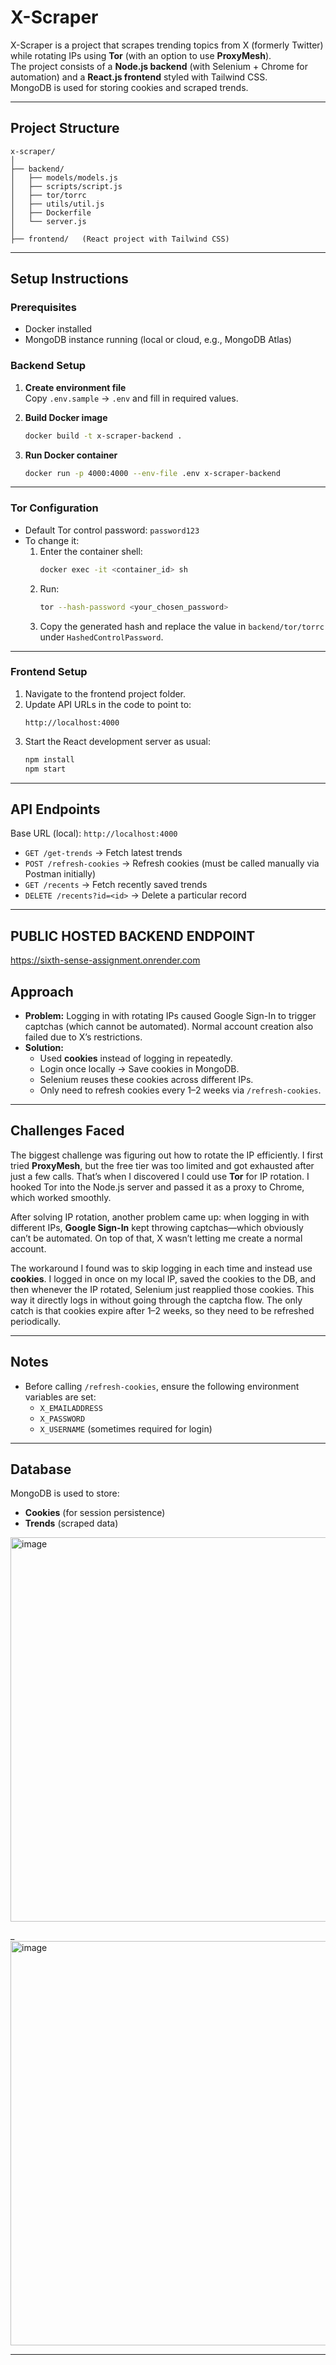 # X-Scraper

X-Scraper is a project that scrapes trending topics from X (formerly Twitter) while rotating IPs using **Tor** (with an option to use **ProxyMesh**).  
The project consists of a **Node.js backend** (with Selenium + Chrome for automation) and a **React.js frontend** styled with Tailwind CSS.  
MongoDB is used for storing cookies and scraped trends.

---

## Project Structure

```
x-scraper/
│
├── backend/
│   ├── models/models.js
│   ├── scripts/script.js
│   ├── tor/torrc
│   ├── utils/util.js
│   ├── Dockerfile
│   └── server.js
│
├── frontend/   (React project with Tailwind CSS)
```

---

## Setup Instructions

### Prerequisites

- Docker installed
- MongoDB instance running (local or cloud, e.g., MongoDB Atlas)

### Backend Setup

1. **Create environment file**  
   Copy `.env.sample` → `.env` and fill in required values.

2. **Build Docker image**

   ```bash
   docker build -t x-scraper-backend .
   ```

3. **Run Docker container**
   ```bash
   docker run -p 4000:4000 --env-file .env x-scraper-backend
   ```

---

### Tor Configuration

- Default Tor control password: `password123`
- To change it:
  1. Enter the container shell:
     ```bash
     docker exec -it <container_id> sh
     ```
  2. Run:
     ```bash
     tor --hash-password <your_chosen_password>
     ```
  3. Copy the generated hash and replace the value in `backend/tor/torrc` under `HashedControlPassword`.

---

### Frontend Setup

1. Navigate to the frontend project folder.
2. Update API URLs in the code to point to:
   ```
   http://localhost:4000
   ```
3. Start the React development server as usual:
   ```bash
   npm install
   npm start
   ```

---

## API Endpoints

Base URL (local): `http://localhost:4000`

- `GET /get-trends` → Fetch latest trends
- `POST /refresh-cookies` → Refresh cookies (must be called manually via Postman initially)
- `GET /recents` → Fetch recently saved trends
- `DELETE /recents?id=<id>` → Delete a particular record

---

## PUBLIC HOSTED BACKEND ENDPOINT

https://sixth-sense-assignment.onrender.com

## Approach

- **Problem:** Logging in with rotating IPs caused Google Sign-In to trigger captchas (which cannot be automated). Normal account creation also failed due to X’s restrictions.
- **Solution:**
  - Used **cookies** instead of logging in repeatedly.
  - Login once locally → Save cookies in MongoDB.
  - Selenium reuses these cookies across different IPs.
  - Only need to refresh cookies every 1–2 weeks via `/refresh-cookies`.

---

## Challenges Faced

The biggest challenge was figuring out how to rotate the IP efficiently. I first tried **ProxyMesh**, but the free tier was too limited and got exhausted after just a few calls. That’s when I discovered I could use **Tor** for IP rotation. I hooked Tor into the Node.js server and passed it as a proxy to Chrome, which worked smoothly.

After solving IP rotation, another problem came up: when logging in with different IPs, **Google Sign-In** kept throwing captchas—which obviously can’t be automated. On top of that, X wasn’t letting me create a normal account.

The workaround I found was to skip logging in each time and instead use **cookies**. I logged in once on my local IP, saved the cookies to the DB, and then whenever the IP rotated, Selenium just reapplied those cookies. This way it directly logs in without going through the captcha flow. The only catch is that cookies expire after 1–2 weeks, so they need to be refreshed periodically.

---

## Notes

- Before calling `/refresh-cookies`, ensure the following environment variables are set:
  - `X_EMAILADDRESS`
  - `X_PASSWORD`
  - `X_USERNAME` (sometimes required for login)

---

## Database

MongoDB is used to store:

- **Cookies** (for session persistence)
- **Trends** (scraped data)

 <img width="1621" height="615" alt="image" src="https://github.com/user-attachments/assets/7c68cd10-a0be-4bb8-bac9-bd54ed154229" />
 
_<img width="1595" height="647" alt="image" src="https://github.com/user-attachments/assets/ea625ef8-652f-4bd2-b51a-cc30bf739883" />

---
